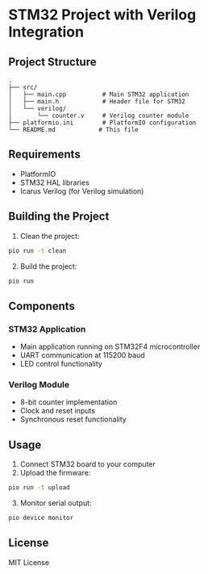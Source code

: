 # STM32 Project with Verilog Integration

## Project Structure
```
.
├── src/
│   ├── main.cpp          # Main STM32 application
│   ├── main.h            # Header file for STM32
│   └── verilog/
│       └── counter.v     # Verilog counter module
├── platformio.ini        # PlatformIO configuration
└── README.md            # This file
```

## Requirements
- PlatformIO
- STM32 HAL libraries
- Icarus Verilog (for Verilog simulation)

## Building the Project
1. Clean the project:
```bash
pio run -t clean
```

2. Build the project:
```bash
pio run
```

## Components
### STM32 Application
- Main application running on STM32F4 microcontroller
- UART communication at 115200 baud
- LED control functionality

### Verilog Module
- 8-bit counter implementation
- Clock and reset inputs
- Synchronous reset functionality

## Usage
1. Connect STM32 board to your computer
2. Upload the firmware:
```bash
pio run -t upload
```

3. Monitor serial output:
```bash
pio device monitor
```

## License
MIT License